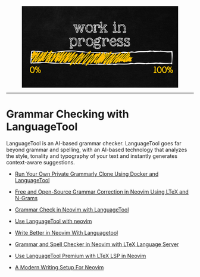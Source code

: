 <!--
Maintainer:   jeffskinnerbox@yahoo.com / www.jeffskinnerbox.me
Version:      0.0.1
-->

<div align="center">
<img src="https://raw.githubusercontent.com/jeffskinnerbox/blog/main/content/images/banners-bkgrds/work-in-progress.jpg" title="These materials require additional work and are not ready for general use." align="center" width=420px height=219px>
</div>

---------------

# Grammar Checking with LanguageTool

LanguageTool is an AI-based grammar checker.
LanguageTool goes far beyond grammar and spelling, with an AI-based technology that analyzes the style, tonality and typography of your text and instantly generates context-aware suggestions.

* [Run Your Own Private Grammarly Clone Using Docker and LanguageTool](https://www.howtogeek.com/run-your-own-private-grammarly-clone-using-docker-and-languagetool/)
* [Free and Open-Source Grammar Correction in Neovim Using LTeX and N-Grams](https://medium.com/@Erik_Krieg/free-and-open-source-grammar-correction-in-neovim-using-ltex-and-n-grams-dea9d10bc964)
* [Grammar Check in Neovim with LanguageTool](https://jdhao.github.io/2020/09/20/nvim_grammar_check_languagetool/)
* [Use LanguageTool with neovim](https://barim.us/post/2023-12-24-neovim-languagetool/)

* [Write Better in Neovim With Languagetool](https://dev.to/sophiabrandt/write-better-in-neovim-with-languagetool-1b4l)
* [Grammar and Spell Checker in Neovim with LTeX Language Server](https://miikanissi.com/blog/grammar-and-spell-checker-in-nvim/)
* [Use LanguageTool Premium with LTeX LSP in Neovim](https://hanspinckaers.com/languagetool-premium-with-ltex-lsp-in-neovim/)
* [A Modern Writing Setup For Neovim](https://dzfrias.dev/blog/neovim-writing-setup/)
